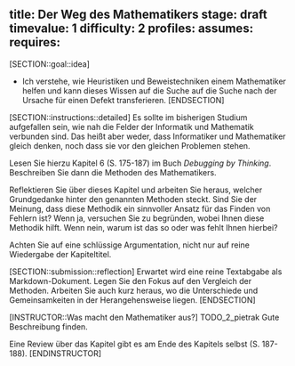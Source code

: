 title: Der Weg des Mathematikers
stage: draft
timevalue: 1
difficulty: 2
profiles:
assumes:
requires:
---
[SECTION::goal::idea]
- Ich verstehe, wie Heuristiken und Beweistechniken einem Mathematiker helfen 
  und kann dieses Wissen auf die Suche auf die Suche nach der Ursache für einen Defekt transferieren.
[ENDSECTION]

[SECTION::instructions::detailed]
Es sollte im bisherigen Studium aufgefallen sein, wie nah die Felder der Informatik und 
Mathematik verbunden sind.
Das heißt aber weder, dass Informatiker und Mathematiker gleich denken, noch dass sie vor 
den gleichen Problemen stehen.

Lesen Sie hierzu Kapitel 6 (S. 175-187) im Buch _Debugging by Thinking_. 
Beschreiben Sie dann die Methoden des Mathematikers.

Reflektieren Sie über dieses Kapitel und arbeiten Sie heraus, welcher Grundgedanke hinter den
genannten Methoden steckt.
Sind Sie der Meinung, dass diese Methodik ein sinnvoller Ansatz für das Finden von Fehlern ist?
Wenn ja, versuchen Sie zu begründen, wobei Ihnen diese Methodik hilft.
Wenn nein, warum ist das so oder was fehlt Ihnen hierbei?

Achten Sie auf eine schlüssige Argumentation, nicht nur auf reine Wiedergabe der Kapiteltitel.

[SECTION::submission::reflection]
    Erwartet wird eine reine Textabgabe als Markdown-Dokument.
    Legen Sie den Fokus auf den Vergleich der Methoden.
    Arbeiten Sie auch kurz heraus, wo die Unterschiede und Gemeinsamkeiten in der 
    Herangehensweise liegen. 
[ENDSECTION]

[INSTRUCTOR::Was macht den Mathematiker aus?]
TODO_2_pietrak Gute Beschreibung finden.

Eine Review über das Kapitel gibt es am Ende des Kapitels selbst (S. 187-188).
[ENDINSTRUCTOR]
